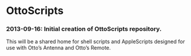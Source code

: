# OttoScripts

### 2013-09-16: Initial creation of OttoScripts repository.

This will be a shared home for shell scripts and AppleScripts designed for use with Otto’s Antenna and Otto’s Remote.